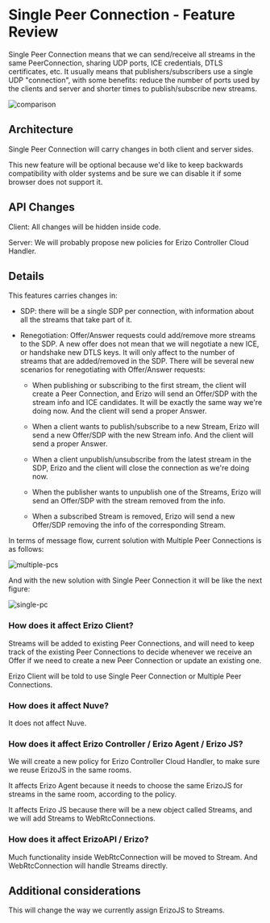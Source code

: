 # Single Peer Connection - Feature Review
Single Peer Connection means that we can send/receive all streams in the same PeerConnection, sharing UDP ports, ICE credentials, DTLS certificates, etc. It usually means that publishers/subscribers use a single UDP "connection", with some benefits: reduce the number of ports used by the clients and server and shorter times to publish/subscribe new streams.

![comparison](https://docs.google.com/drawings/d/1EMW43_6BX0mDJ2v4kLWrzDobz6dRjjqhctSkLM869io/pub?w=960&h=721)

## Architecture
Single Peer Connection will carry changes in both client and server sides.

This new feature will be optional because we'd like to keep backwards compatibility with older systems and be sure we can disable it if some browser does not support it.

## API Changes
Client: All changes will be hidden inside code.

Server: We will probably propose new policies for Erizo Controller Cloud Handler.

## Details
This features carries changes in:

- SDP: there will be a single SDP per connection, with information about all the streams that take part of it.

- Renegotiation: Offer/Answer requests could add/remove more streams to the SDP. A new offer does not mean that we will negotiate a new ICE, or handshake new DTLS keys. It will only affect to the number of streams that are added/removed in the SDP. There will be several new scenarios for renegotiating with Offer/Answer requests:

  - When publishing or subscribing to the first stream, the client will create a Peer Connection, and Erizo will send an Offer/SDP with the stream info and ICE candidates. It will be exactly the same way we're doing now. And the client will send a proper Answer.

  - When a client wants to publish/subscribe to a new Stream, Erizo will send a new Offer/SDP with the new Stream info. And the client will send a proper Answer.

  - When a client unpublish/unsubscribe from the latest stream in the SDP, Erizo and the client will close the connection as we're doing now.

  - When the publisher wants to unpublish one of the Streams, Erizo will send an Offer/SDP  with the stream removed from the info.

  - When a subscribed Stream is removed, Erizo will send a new Offer/SDP removing the info of the corresponding Stream.

In terms of message flow, current solution with Multiple Peer Connections is as follows:

![multiple-pcs](https://www.websequencediagrams.com/cgi-bin/cdraw?lz=dGl0bGUgTXVsdGlwbGUgUGVlciBDb25uZWN0aW9uCgpub3RlIGxlZnQgb2YgQ2xpZW50OiBwdWJsaXNoKHN0cmVhbTEpCgATBi0-TGljb2RlABgJIAAaBwoAEgYtPgA5CG9mZmVyACURYW5zdwAOCTwARApJQ0UgTmVnb3RpYQCBEAUAEBFEVExTIEhhbmRzaGFrZQCBHhdzdWJzY3JpYmUAgTAHMgCBJRIAGgkAgTIHMgCBCy4AUiY0AFYiMwBJLw&s=rose)

And with the new solution with Single Peer Connection it will be like the next figure:

![single-pc](https://www.websequencediagrams.com/cgi-bin/cdraw?lz=dGl0bGUgU2luZ2xlIFBlZXIgQ29ubmVjdGlvbgoKbm90ZSBsZWZ0IG9mIENsaWVudDogcHVibGlzaChzdHJlYW0xKQoAEwYtPkxpY29kZQAYCSAAGgcKABIGLT4AOQhvZmZlcgAlEWFuc3dlcgBdF3N1YnNjcmliZQBvBzIAZBIAGgkAcQcyACRUNABWIjMAgUEv&s=rose)

### How does it affect Erizo Client?
Streams will be added to existing Peer Connections, and will need to keep track of the existing Peer Connections to decide whenever we receive an Offer if we need to create a new Peer Connection or update an existing one.

Erizo Client will be told to use Single Peer Connection or Multiple Peer Connections.

### How does it affect Nuve?
It does not affect Nuve.

### How does it affect Erizo Controller / Erizo Agent / Erizo JS?
We will create a new policy for Erizo Controller Cloud Handler, to make sure we reuse ErizoJS in the same rooms.

It affects Erizo Agent because it needs to choose the same ErizoJS for streams in the same room, according to the policy.

It affects Erizo JS because there will be a new object called Streams, and we will add Streams to WebRtcConnections.

### How does it affect ErizoAPI / Erizo?
Much functionality inside WebRtcConnection will be moved to Stream. And WebRtcConnection will handle Streams directly.

## Additional considerations
This will change the way we currently assign ErizoJS to Streams.
